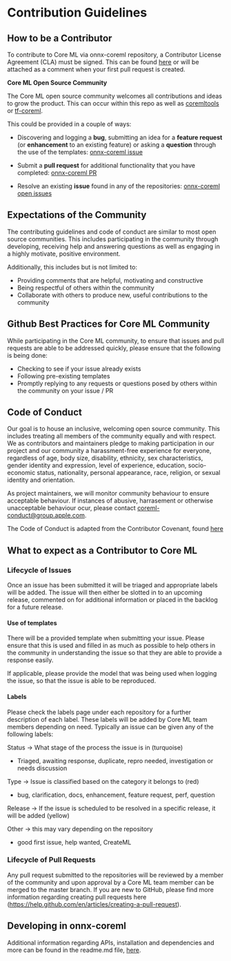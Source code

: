 
Contribution Guidelines
=======================

How to be a Contributor
---

To contribute to Core ML via onnx-coreml repository, a Contributor License Agreement (CLA) must be signed. This can be found [here](https://cla-assistant.io/onnx/onnx-coreml) or will be attached as a comment when your first pull request is created.

**Core ML Open Source Community**

The Core ML open source community welcomes all contributions and ideas to grow the product. This can occur within this repo as well as [coremltools]() or [tf-coreml]().

This could be provided in a couple of ways:

* Discovering and logging a **bug**, submitting an idea for a **feature request** (or **enhancement** to an existing feature) or asking a **question** through the use of the templates: [onnx-coreml issue](https://github.com/onnx/onnx-coreml/issues/new/choose)

* Submit a **pull request** for additional functionality that you have completed: [onnx-coreml PR](https://github.com/onnx/onnx-coreml/pulls)
    
* Resolve an existing **issue** found in any of the repositories: [onnx-coreml open issues](https://github.com/onnx/onnx-coreml/issues)

Expectations of the Community
---

The contributing guidelines and code of conduct are similar to most open source communities. This includes participating in the community through developing, receiving help and answering questions as well as engaging in a highly motivate, positive environment. 

Additionally, this includes but is not limited to:

* Providing comments that are helpful, motivating and constructive
* Being respectful of others within the community
* Collaborate with others to produce new, useful contributions to the community

## Github Best Practices for Core ML Community

While participating in the Core ML community, to ensure that issues and pull requests are able to be addressed quickly, please ensure that the following is being done:

* Checking to see if your issue already exists
* Following pre-existing templates 
* Promptly replying to any requests or questions posed by others within the community on your issue / PR

Code of Conduct
---
Our goal is to house an inclusive, welcoming open source community. This includes treating all members of the community equally 
and with respect. We as contributors and maintainers pledge to making participation in our project and our community a harassment-free 
experience for everyone, regardless of age, body size, disability, ethnicity, sex characteristics, gender identity and expression, 
level of experience, education, socio-economic status, nationality, personal appearance, race, religion, or sexual identity and orientation.

As project maintainers, we will monitor community behaviour to ensure acceptable behaviour. If instances of abusive, harrasement or otherwise
unacceptable behaviour ocur, please contact coreml-conduct@group.apple.com. 

The Code of Conduct is adapted from the Contributor Covenant, found [here](https://www.contributor-covenant.org)

## What to expect as a Contributor to Core ML

### Lifecycle of Issues

Once an issue has been submitted it will be triaged and appropriate labels will be added. The issue will then either be slotted in to an upcoming release, commented on for additional information or placed in the backlog for a future release. 

#### Use of templates
There will be a provided template when submitting your issue. Please ensure that this is used and filled in as much as possible to help others in the community in understanding the issue so that they are able to provide a response easily. 

If applicable, please provide the model that was being used when logging the issue, so that the issue is able to be reproduced.

#### Labels
Please check the labels page under each repository for a further description of each label. These labels will be added by Core ML team members depending on need. Typically an issue can be given any of the following labels:

Status → What stage of the process the issue is in (turquoise) 

* Triaged, awaiting response, duplicate, repro needed, investigation or needs discussion

Type  → Issue is classified based on the category it belongs to (red) 

* bug, clarification, docs, enhancement, feature request, perf, question

Release → If the issue is scheduled to be resolved in a specific release, it will be added (yellow)

Other → this may vary depending on the repository

* good first issue, help wanted, CreateML

### Lifecycle of Pull Requests

Any pull request submitted to the repositories will be reviewed by a member of the community and upon approval by a Core ML team member can be merged to the master branch. If you are new to GitHub, please find more information regarding creating pull requests here (https://help.github.com/en/articles/creating-a-pull-request).

Developing in onnx-coreml
---

Additional information regarding APIs, installation and dependencies and more can be found in the readme.md file, [here](https://github.com/onnx/onnx-coreml).

